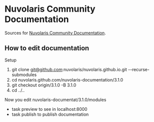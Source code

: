 # Nuvolaris Community Documentation

Sources for [Nuvolaris Community Documentation](https://nuvolaris.github.io).

## How to edit documentation

Setup

1. git clone git@github.com:nuvolaris/nuvolaris.github.io.git --recurse-submodules
2. cd nuvolaris.github.com/nuvolaris-documentation/3.1.0
3. git checkout origin/3.1.0 -B 3.1.0
4. cd ../..

Now you edit nuvolaris-documentat/3.1.0/modules

- task preview to see in localhost:8000
- task publish to publish documentation

